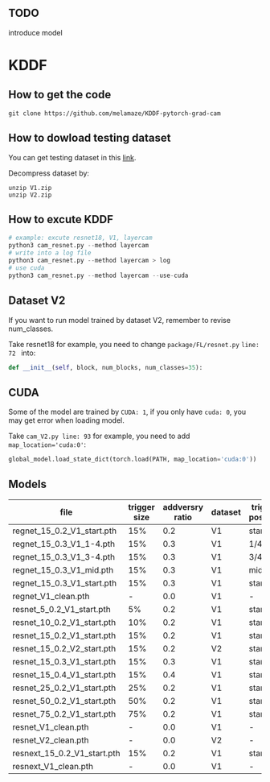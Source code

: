 ## TODO

introduce model


# KDDF

## How to get the code
```
git clone https://github.com/melamaze/KDDF-pytorch-grad-cam
```

## How to dowload testing dataset

You can get testing dataset in this [link](https://drive.google.com/drive/u/0/folders/1r_P8PpbLATzMYk76sprbtSmpq972N5Xe).

Decompress dataset by:
```
unzip V1.zip  
unzip V2.zip
```

## How to excute KDDF
```python
# example: excute resnet18, V1, layercam 
python3 cam_resnet.py --method layercam 
# write into a log file 
python3 cam_resnet.py --method layercam > log
# use cuda
python3 cam_resnet.py --method layercam --use-cuda
```

## Dataset V2 
If you want to run model trained by dataset V2, remember to revise num_classes.

Take resnet18 for example, you need to change ``package/FL/resnet.py`` `line: 72 ` into:

```python
def __init__(self, block, num_blocks, num_classes=35):
```

## CUDA
Some of the model are trained by ``CUDA: 1``, if you only have ``cuda: 0``, you may get error when loading model.

Take ``cam_V2.py line: 93`` for example, you need to add `map_location='cuda:0'`:
```python
global_model.load_state_dict(torch.load(PATH, map_location='cuda:0'))
```


## Models

| file                       | trigger size | addversry ratio | dataset | trigger position | 
|----------------------------|--------------|-----------------|---------|------------------|
| regnet_15_0.2_V1_start.pth | 15%          | 0.2             | V1      | start            |
| regnet_15_0.3_V1_1-4.pth   | 15%          | 0.3             | V1      | 1/4              |
| regnet_15_0.3_V1_3-4.pth   | 15%          | 0.3             | V1      | 3/4              |
| regnet_15_0.3_V1_mid.pth   | 15%          | 0.3             | V1      | mid              |
| regnet_15_0.3_V1_start.pth | 15%          | 0.3             | V1      | start            |
| regnet_V1_clean.pth        | -            | 0.0             | V1      | -                |
| resnet_5_0.2_V1_start.pth  |  5%          | 0.2             | V1      | start            |
| resnet_10_0.2_V1_start.pth | 10%          | 0.2             | V1      | start            |
| resnet_15_0.2_V1_start.pth | 15%          | 0.2             | V1      | start            |
| resnet_15_0.2_V2_start.pth | 15%          | 0.2             | V2      | start            |
| resnet_15_0.3_V1_start.pth | 15%          | 0.3             | V1      | start            |
| resnet_15_0.4_V1_start.pth | 15%          | 0.4             | V1      | start            |
| resnet_25_0.2_V1_start.pth | 25%          | 0.2             | V1      | start            |
| resnet_50_0.2_V1_start.pth | 50%          | 0.2             | V1      | start            |
| resnet_75_0.2_V1_start.pth | 75%          | 0.2             | V1      | start            |
| resnet_V1_clean.pth        | -            | 0.0             | V1      | -                |
| resnet_V2_clean.pth        | -            | 0.0             | V2      | -                |
| resnext_15_0.2_V1_start.pth| 15%          | 0.2             | V1      | start            |
| resnext_V1_clean.pth       | -            | 0.0             | V1      | -                |

